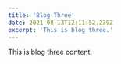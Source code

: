 ```yaml
---
title: 'Blog Three'
date: 2021-08-13T12:11:52.239Z
excerpt: 'This is blog three.'
---
```

This is blog three content.
